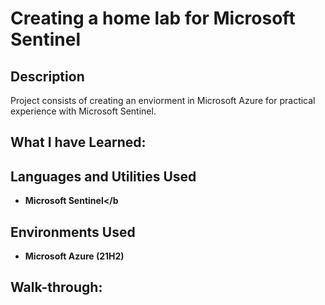 <h1>Creating a home lab for Microsoft Sentinel</h1>


<h2>Description</h2>
Project consists of creating an enviorment in Microsoft Azure for practical experience with Microsoft Sentinel.
<br />

<h2>What I have Learned:</h2>


<h2>Languages and Utilities Used</h2>

- <b>Microsoft Sentinel</b

<h2>Environments Used </h2>

- <b>Microsoft Azure</b> (21H2)

<h2>Walk-through:</h2>



<!--
 ```diff
- text in red
+ text in green
! text in orange
# text in gray
@@ text in purple (and bold)@@
```
